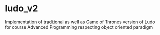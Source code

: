 # ludo_v2
Implementation of traditional as well as Game of Thrones version of Ludo for course Advanced Programming respecting object oriented paradigm
